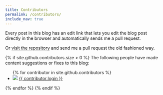 ```yaml
---
title: Contributors
permalink: /contributors/
include_nav: true
---
```



Every post in this blog has an edit link that lets you edit the blog post directly in the browser and automatically sends me a pull request.

Or [visit the repository]({{site.github.repository_url}}) and send me a pull request the old fashioned way.


{% if site.github.contributors.size > 0 %}
The following people have made content suggestions or fixes to this blog: 
<ul class="contributor-list">
{% for contributor in site.github.contributors %}
  <li>
    <img src="{{ contributor.avatar_url }}" /> <a href="{{ contributor.html_url }}">{{ contributor.login }}</a>
  </li>
</ul>
{% endfor %}
{% endif %}
